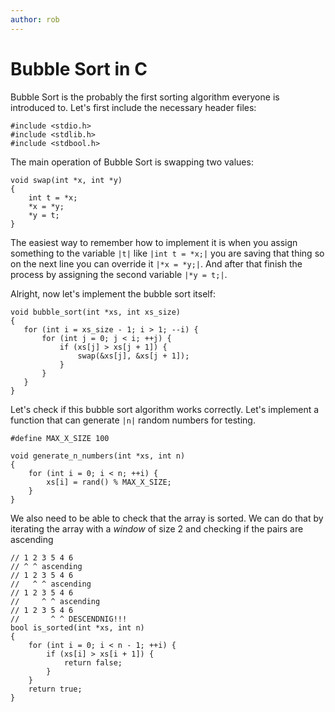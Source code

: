 ```yaml
---
author: rob
---
```

# Bubble Sort in C

Bubble Sort is the probably the first sorting algorithm everyone is introduced to. Let's first include the necessary header files:

```{c}
#include <stdio.h>
#include <stdlib.h>
#include <stdbool.h>
```

The main operation of Bubble Sort is swapping two values:

```{c}
void swap(int *x, int *y)
{
    int t = *x;
    *x = *y;
    *y = t;
}
```

The easiest way to remember how to implement it is when you assign something to the variable `|t|` like `|int t = *x;|` you are saving that thing so on the next line you can override it `|*x = *y;|`. And after that finish the process by assigning the second variable `|*y = t;|`.


Alright, now let's implement the bubble sort itself:

```{c}
void bubble_sort(int *xs, int xs_size)
{
   for (int i = xs_size - 1; i > 1; --i) {
       for (int j = 0; j < i; ++j) {
           if (xs[j] > xs[j + 1]) {
               swap(&xs[j], &xs[j + 1]);
           }
       }
   }
}
```

Let's check if this bubble sort algorithm works correctly. Let's implement a function that can generate `|n|` random numbers for testing.

```{c}
#define MAX_X_SIZE 100

void generate_n_numbers(int *xs, int n)
{
    for (int i = 0; i < n; ++i) {
        xs[i] = rand() % MAX_X_SIZE;
    }
}
```

We also need to be able to check that the array is sorted. We can do that by iterating the array with a _window_ of size 2 and checking if the pairs are ascending

```{c}
// 1 2 3 5 4 6
// ^ ^ ascending
// 1 2 3 5 4 6
//   ^ ^ ascending
// 1 2 3 5 4 6
//     ^ ^ ascending
// 1 2 3 5 4 6
//       ^ ^ DESCENDNIG!!!
bool is_sorted(int *xs, int n)
{
    for (int i = 0; i < n - 1; ++i) {
        if (xs[i] > xs[i + 1]) {
            return false;
        }
    }
    return true;
}
```

